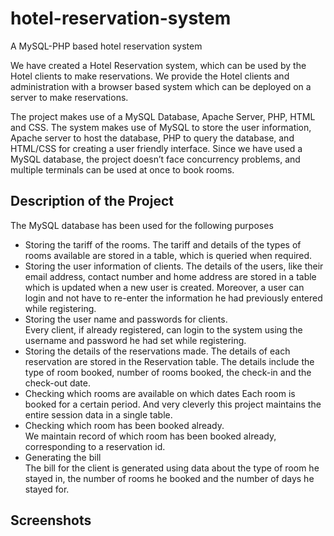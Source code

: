 # hotel-reservation-system
A MySQL-PHP based hotel reservation system 

We have created a Hotel Reservation system, which can be used by the Hotel clients to make reservations. We provide the Hotel clients and administration with a browser based system which can be deployed on a server to make reservations.  

The project makes use of a MySQL Database, Apache Server, PHP, HTML and CSS. The system makes use of MySQL to store the user information, Apache server to host the database, PHP to query the database, and HTML/CSS for creating a user friendly interface.
Since we have used a MySQL database, the project doesn’t face concurrency problems, and multiple terminals can be used at once to book rooms.

 


Description of the Project 
---
The MySQL database has been used for the following purposes
* Storing the tariff of the rooms. 
The tariff and details of the types of rooms available are stored in a table, which is queried when required.
* Storing the user information of clients. 
The details of the users, like their email address, contact number and home address are stored in a table which is updated when a new user is created. Moreover, a user can login and not have to re-enter the information he had previously entered while registering.
* Storing the user name and passwords for clients.  
Every client, if already registered, can login to the system using the username and password he had set while registering.
* Storing the details of the reservations made.
The details of each reservation are stored in the Reservation table. The details include the type of room booked, number of rooms booked, the check-in and the check-out date.
* Checking which rooms are available on which dates 
Each room is booked for a certain period. And very cleverly this project maintains the entire session data in a single table.
* Checking which room has been booked already.  
We maintain record of which room has been booked already, corresponding to a reservation id.
* Generating the bill  
The bill for the client is generated using data about the type of room he stayed in, the number of rooms he booked and the number of days he stayed for.



Screenshots
---
